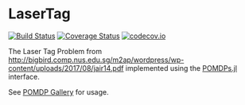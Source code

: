 # LaserTag

[![Build Status](https://travis-ci.org/JuliaPOMDP/LaserTag.jl.svg?branch=master)](https://travis-ci.org/JuliaPOMDP/LaserTag.jl)
[![Coverage Status](https://coveralls.io/repos/JuliaPOMDP/LaserTag.jl/badge.svg?branch=master&service=github)](https://coveralls.io/github/JuliaPOMDP/LaserTag.jl?branch=master)
[![codecov.io](http://codecov.io/github/JuliaPOMDP/LaserTag.jl/coverage.svg?branch=master)](http://codecov.io/github/JuliaPOMDP/LaserTag.jl?branch=master)

The Laser Tag Problem from http://bigbird.comp.nus.edu.sg/m2ap/wordpress/wp-content/uploads/2017/08/jair14.pdf implemented using the [POMDPs.jl](https://github.com/JuliaPOMDP/POMDPs.jl) interface.

See [POMDP Gallery](https://github.com/JuliaPOMDP/POMDPGallery.jl#lasertag) for usage.
